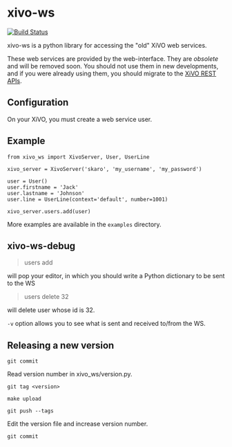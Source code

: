 xivo-ws
=========
[![Build Status](https://travis-ci.org/xivo-pbx/xivo-ws.png?branch=master)](https://travis-ci.org/xivo-pbx/xivo-ws)

xivo-ws is a python library for accessing the "old" XiVO web services.

These web services are provided by the web-interface. They are *obsolete* and
will be removed soon. You should not use them in new developments, and if you
were already using them, you should migrate to the [XiVO REST
APIs](http://documentation.xivo.io/en/stable/api_sdk/rest_api/rest_api.html).


Configuration
-------------

On your XiVO, you must create a web service user.


Example
-------

~~~
from xivo_ws import XivoServer, User, UserLine

xivo_server = XivoServer('skaro', 'my_username', 'my_password')

user = User()
user.firstname = 'Jack'
user.lastname = 'Johnson'
user.line = UserLine(context='default', number=1001)

xivo_server.users.add(user)
~~~

More examples are available in the ```examples``` directory.


xivo-ws-debug
-------------

   > users add

will pop your editor, in which you should write a Python dictionary to be sent
to the WS

   > users delete 32

will delete user whose id is 32.

```-v``` option allows you to see what is sent and received to/from the WS.


Releasing a new version
-----------------------

    git commit

Read version number in xivo_ws/version.py.

    git tag <version>

    make upload

    git push --tags

Edit the version file and increase version number.

    git commit
